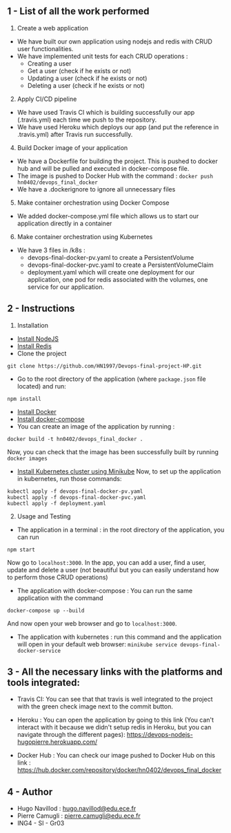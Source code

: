 ## 1 - List of all the work performed

1. Create a web application 
* We have built our own application using nodejs and redis with CRUD user functionalities.
* We have implemented unit tests for each CRUD operations : 
  * Creating a user 
  * Get a user (check if he exists or not)
  * Updating a user (check if he exists or not)
  * Deleting a user (check if he exists or not)

2. Apply CI/CD pipeline
* We have used Travis CI which is building successfully our app (.travis.yml) each time we push to the repository.
* We have used Heroku which deploys our app (and put the reference in .travis.yml) after Travis run successfully.

4. Build Docker image of your application
* We have a Dockerfile for building the project. This is pushed to docker hub and will be pulled and executed in docker-compose file.
* The image is pushed to Docker Hub with the command : ```docker push hn0402/devops_final_docker```
* We have a .dockerignore to ignore all unnecessary files

5. Make container orchestration using Docker Compose 
* We added docker-compose.yml file which allows us to start our application directly in a container

6. Make container orchestration using Kubernetes 
* We have 3 files in /k8s : 
  * devops-final-docker-pv.yaml to create a PersistentVolume
  * devops-final-docker-pvc.yaml to create a PersistentVolumeClaim 
  * deployment.yaml which will create one deployment for our application, one pod for redis associated with the volumes, one service for our application. 

## 2 - Instructions
1. Installation
  * [Install NodeJS](https://nodejs.org/en/download/)
  * [Install Redis](https://redis.io/download)
  * Clone the project 
  ```
  git clone https://github.com/HN1997/Devops-final-project-HP.git
  ```
  * Go to the root directory of the application (where `package.json` file located) and run:
  ```
  npm install 
  ```
  * [Install Docker](https://www.docker.com/products/docker-desktop)
  * [Install docker-compose](https://docs.docker.com/compose/install/)
  * You can create an image of the application by running : 
  ```
  docker build -t hn0402/devops_final_docker .
  ```
  Now, you can check that the image has been successfully built by running ```docker images```
  * [Install Kubernetes cluster using Minikube](https://www.youtube.com/watch?v=bhBSlnQcq2k&t=12498s)
  Now, to set up the application in kubernetes, run those commands:
  ```
  kubectl apply -f devops-final-docker-pv.yaml
  kubectl apply -f devops-final-docker-pvc.yaml
  kubectl apply -f deployment.yaml
  ```

2. Usage and Testing
  * The application in a terminal : in the root directory of the application, you can run
  ```
  npm start
  ```
  Now go to `localhost:3000`. In the app, you can add a user, find a user, update and delete a user (not beautiful but you can easily understand how to perform those CRUD operations)
  * The application with docker-compose : You can run the same application with the command
  ```
  docker-compose up --build
  ```
  And now open your web browser and go to `localhost:3000`.
  * The application with kubernetes : run this command and the application will open in your default web browser:
  ```minikube service devops-final-docker-service```

## 3 - All the necessary links with the platforms and tools integrated:

* Travis CI:
  You can see that that travis is well integrated to the project with the green check image next to the commit button.

* Heroku : You can open the application by going to this link (You can't interact with it because we didn't setup redis in Heroku, but you can navigate through the different pages):
  https://devops-nodejs-hugopierre.herokuapp.com/ 

* Docker Hub : You can check our image pushed to Docker Hub on this link : https://hub.docker.com/repository/docker/hn0402/devops_final_docker

## 4 - Author

- Hugo Navillod : hugo.navillod@edu.ece.fr
- Pierre Camugli : pierre.camugli@edu.ece.fr
- ING4 - SI - Gr03

